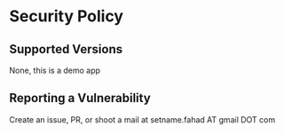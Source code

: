 # Security Policy

## Supported Versions

None, this is a demo app

## Reporting a Vulnerability

Create an issue, PR, or shoot a mail at setname.fahad AT gmail DOT com

